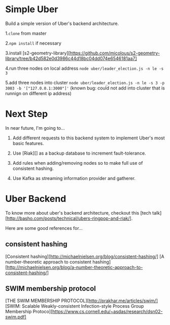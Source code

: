 # Simple Uber
Build a simple version of Uber's backend architecture.

1.`clone` from master

2.`npm install` if necessary

3.install [s2-geometry-library][https://github.com/micolous/s2-geometry-library/tree/b42d582e0d3986c44d18bc04dd074e6546181aa7]

4.run three nodes on local address `node uber/leader_election.js -n le -s 3`

5.add three nodes into cluster `node uber/leader_election.js -n le -s 3 -p 3003 -b '["127.0.0.1:3000"]'` (known bug: could not add into cluster that is runnign on different ip address)

# Next Step
In near future, I'm going to...

1. Add different requests to this backend system to implement Uber's most basic features.

2. Use [Riak][] as a backup database to increment fault-tolerance.

3. Add rules when adding/removing nodes so to make full use of consistent hashing.

4. Use Kafka as streaming information provider and gatherer.

# Uber Backend
To know more about uber's backend architecture, checkout this [tech talk][http://basho.com/posts/technical/ubers-ringpop-and-riak/].

Here are some good references for...

## consistent hashing
[Consistent hashing][http://michaelnielsen.org/blog/consistent-hashing/]
[A number-theoretic approach to consistent hashing][http://michaelnielsen.org/blog/a-number-theoretic-approach-to-consistent-hashing/]

## SWIM membership protocol
[THE SWIM MEMBERSHIP PROTOCOL][http://prakhar.me/articles/swim/]
[SWIM: Scalable Weakly-consistent Infection-style Process Group Membership Protoco][https://www.cs.cornell.edu/~asdas/research/dsn02-swim.pdf]


